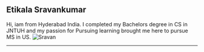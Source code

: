 ## Etikala Sravankumar
Hi, iam from Hyderabad India. I completed my Bachelors degree in CS in JNTUH and my passion for Pursuing learning brought me here to pursue MS in US.
![Sravan](C:\Users\S547047\Desktop\webapp-repos\assignment2-Etikala\Sravan.jpg)
*************************************************************************